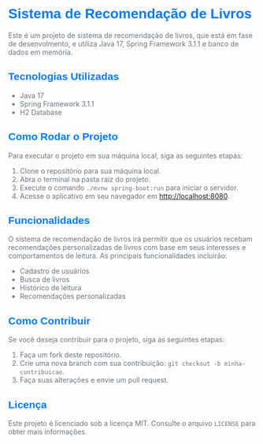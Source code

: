 <h1 style="font-family: Arial, sans-serif; color: #007bff;">Sistema de Recomendação de Livros</h1>

<p style="color: #6c757d;">Este é um projeto de sistema de recomendação de livros, que está em fase de desenvolmento, e utiliza Java 17,  Spring Framework 3.1.1 e banco de dados em memória.</p>

<h2 style="font-family: Arial, sans-serif; color: #007bff;">Tecnologias Utilizadas</h2>

<ul style="color: #6c757d;">
    <li>Java 17</li>
    <li>Spring Framework 3.1.1</li>
    <li>H2 Database</li>
</ul>

<h2 style="font-family: Arial, sans-serif; color: #007bff;">Como Rodar o Projeto</h2>

<p style="color: #6c757d;">Para executar o projeto em sua máquina local, siga as seguintes etapas:</p>

<ol style="color: #6c757d;">
    <li>Clone o repositório para sua máquina local.</li>
    <li>Abra o terminal na pasta raiz do projeto.</li>
    <li>Execute o comando <code>./mvnw spring-boot:run</code> para iniciar o servidor.</li>
    <li>Acesse o aplicativo em seu navegador em <a href="http://localhost:8080">http://localhost:8080</a>.</li>
</ol>

<h2 style="font-family: Arial, sans-serif; color: #007bff;">Funcionalidades</h2>

<p style="color: #6c757d;">O sistema de recomendação de livros irá permitir que os usuários recebam recomendações personalizadas de livros com base em seus interesses e comportamentos de leitura. As principais funcionalidades incluirão:</p>

<ul style="color: #6c757d;">
    <li>Cadastro de usuários</li>
    <li>Busca de livros</li>
    <li>Histórico de leitura</li>
    <li>Recomendações personalizadas</li>
</ul>

<h2 style="font-family: Arial, sans-serif; color: #007bff;">Como Contribuir</h2>

<p style="color: #6c757d;">Se você deseja contribuir para o projeto, siga as seguintes etapas:</p>

<ol style="color: #6c757d;">
    <li>Faça um fork deste repositório.</li>
    <li>Crie uma nova branch com sua contribuição: <code>git checkout -b minha-contribuicao</code>.</li>
    <li>Faça suas alterações e envie um pull request.</li>
</ol>

<h2 style="font-family: Arial, sans-serif; color: #007bff;">Licença</h2>

<p style="color: #6c757d;">Este projeto é licenciado sob a licença MIT. Consulte o arquivo <code>LICENSE</code> para obter mais informações.</p>
